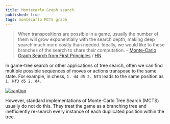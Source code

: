 ```yaml
---
title: Montecarlo Graph search
published: true
tags: montecarlo MCTS graph
---
```

> When transpositions are possible in a game, usually the number of them will grow exponentially with the search depth, making deep search much more costly than needed. Ideally, we would like to these branches of the search to share their computation. - [Monte-Carlo Graph Search from First Principles](https://github.com/lightvector/KataGo/blob/master/docs/GraphSearch.md#intro--background) / [HN](https://news.ycombinator.com/item?id=39662698)

In game-tree search or other applications of tree search, often we can find multiple possible sequences of moves or actions transpose to the same state. For example, in chess, `1. d4 d5 2. Nf3` leads to the same position as `1. Nf3 d5 2. d4.`

[![caption](https://github.com/lightvector/KataGo/raw/master/images/docs/chesstransposition.png)](https://github.com/lightvector/KataGo/blob/master/docs/GraphSearch.md#intro--background)

However, standard implementations of Monte-Carlo Tree Search (MCTS) usually do not do this. They treat the game as a branching tree and inefficiently re-search every instance of each duplicated position within the tree.
